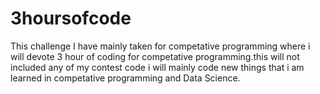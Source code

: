 # 3hoursofcode

This challenge I have mainly taken for competative programming where i will devote 3 hour of coding for competative programming.this will not included any of my contest code i will mainly code new things that i am learned in competative programming and Data Science.
